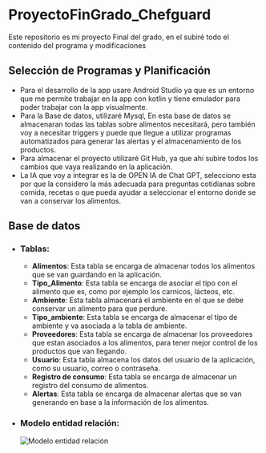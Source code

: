 # ProyectoFinGrado_Chefguard
Este repositorio es mi proyecto Final del grado, en el subiré todo el contenido del programa y modificaciones
## Selección de Programas y Planificación
- Para el desarrollo de la app usare Android Studio ya que es un entorno que me permite trabajar en la app con kotlin y tiene emulador para poder trabajar con la app visualmente.
- Para la Base de datos, utilizaré Mysql, En esta base de datos se almacenaran todas las tablas sobre alimentos necesitará, pero también voy a necesitar triggers y puede que llegue a utilizar programas automatizados para generar las alertas y el almacenamiento de los productos.
- Para almacenar el proyecto utilizaré Git Hub, ya que ahí subire todos los cambios que vaya realizando en la aplicación.
- La IA que voy a integrar es la de OPEN IA de Chat GPT, selecciono esta por que la considero la más adecuada para preguntas cotidianas sobre comida, recetas o que pueda ayudar a seleccionar el entorno donde se van a conservar los alimentos.
## Base de datos
- ### Tablas:
    - **Alimentos**: Esta tabla se encarga de almacenar todos los alimentos que se van guardando en la aplicación.
    - **Tipo_Alimento**: Esta tabla se encarga de asociar el tipo con el alimento que es, como por ejemplo los carnicos, lácteos, etc.
    - **Ambiente**: Esta tabla almacenará el ambiente en el que se debe conservar un alimento para que perdure.
    - **Tipo_ambiente**: Esta tabla se encarga de almacenar el tipo de ambiente y va asociada a la tabla de ambiente.
    - **Proveedores**: Esta tabla se encarga de almacenar los proveedores que estan asociados a los alimentos, para tener mejor control de los productos que van llegando.
    - **Usuario**: Esta tabla almacena los datos del usuario de la aplicación, como su usuario, correo o contraseña.
    - **Registro de consumo**: Esta tabla se encarga de almacenar un registro del consumo de alimentos.
    - **Alertas**: Esta tabla se encarga de almacenar alertas que se van generando en base a la información de los alimentos.
- ### Modelo entidad relación:
   ![Modelo entidad relación](/imagenes/Relación%20Base%20de%20datos.png) 